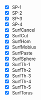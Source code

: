 * [x] SP-1
* [x] SP-2
* [x] SP-3
* [x] SP-4
* [x] SurfCancel
* [x] SurfCut
* [x] SurfHom
* [x] SurfMobius
* [x] SurfPaste
* [x] SurfSphere
* [x] SurfTh-1
* [x] SurfTh-2
* [x] SurfTh-3
* [x] SurfTh-4
* [x] SurfTh-5
* [x] SurfTorus
